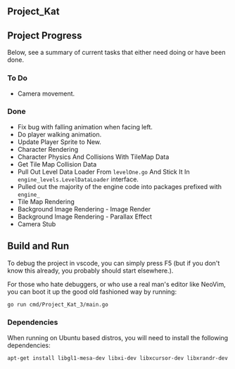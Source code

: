 ## Project_Kat

## Project Progress

Below, see a summary of current tasks that either need doing or have been done.

### To Do
- Camera movement.

### Done
- Fix bug with falling animation when facing left.
- Do player walking animation.
- Update Player Sprite to New.
- Character Rendering
- Character Physics And Collisions With TileMap Data
- Get Tile Map Collision Data
- Pull Out Level Data Loader From `levelOne.go` And Stick It In `engine_levels.LevelDataLoader` interface.
- Pulled out the majority of the engine code into packages prefixed with `engine_`
- Tile Map Rendering
- Background Image Rendering - Image Render
- Background Image Rendering - Parallax Effect
- Camera Stub

## Build and Run
To debug the project in vscode, you can simply press F5 (but if you don't know this already, you probably should start elsewhere.).

For those who hate debuggers, or who use a real man's editor like NeoVim, you can boot it up the good old fashioned way by running:

```bash
go run cmd/Project_Kat_3/main.go
```

### Dependencies

When running on Ubuntu based distros, you will need to install the following dependencies:

```bash
apt-get install libgl1-mesa-dev libxi-dev libxcursor-dev libxrandr-dev libxinerama-dev libwayland-dev libxkbcommon-dev
```
